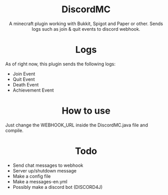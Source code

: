 <h1 align="center">DiscordMC</h1>
<p align="center">A minecraft plugin working with Bukkit, Spigot and Paper or other. Sends logs such as join &amp; quit events to discord webhook.</p>
<h1 align="center"></h1>
<h1 align="center">Logs</h1>
<p>As of right now, this plugin sends the following logs:</p>  
                          
* Join Event
* Quit Event
* Death Event
* Achievement Event

<h1 align="center"></h1>
<h1 align="center">How to use</h1>
<p>Just change the WEBHOOK_URL inside the DiscordMC.java file and compile.</p>
<h1 align="center"></h1>
<h1 align="center">Todo</h1>  

* Send chat messages to webhook
* Server up/shutdown message
* Make a config file
* Make a messages-en.yml
* Possibly make a discord bot (DISCORD4J)
<h1 align="center"></h1>
